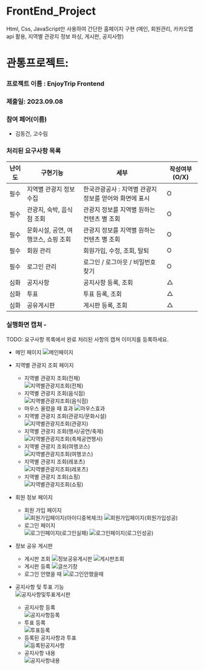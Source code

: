 # FrontEnd_Project
Html, Css, JavaScript만 사용하여 간단한 홈페이지 구현 (메인, 회원관리, 카카오맵api 활용, 지역별 관광지 정보 파싱, 게시판, 공지사항)

# 관통프로젝트:

### 프로젝트 이름 : EnjoyTrip Frontend

### 제출일: 2023.09.08

### 참여 페어(이름)

- 김동건, 고수림

### 처리된 요구사항 목록

| 난이도 | 구현기능                            | 세부                                                   | 작성여부(O/X) |
| ------ | ----------------------------------- | ------------------------------------------------------ | ------------- |
| 필수   | 지역별 관광지 정보 수집             | 한국관광공사 : 지역별 관광지 정보를 얻어와 화면에 표시 | O             |
| 필수   | 관광지, 숙박, 음식점 조회           | 관광지 정보를 지역별 원하는 컨텐츠 별 조회             | O             |
| 필수   | 문화시설, 공연, 여행코스, 쇼핑 조회 | 관광지 정보를 지역별 원하는 컨텐츠 별 조회             | O             |
| 필수   | 회원 관리                           | 회원가입, 수정, 조회, 탈퇴                             | O             |
| 필수   | 로그인 관리                         | 로그인 / 로그아웃 / 비밀번호 찾기                      | O             |
| 심화   | 공지사항                            | 공지사항 등록, 조회                                    | △             |
| 심화   | 투표                                | 투표 등록, 조회                                        | △             |
| 심화   | 공유게시판                          | 게시판 등록, 조회                                      | △             |

### 실행화면 캡쳐 -

TODO: 요구사항 목록에서 완료 처리된 사항의 캡쳐 이미지를 등록하세요.

- 메인 페이지
  ![메인페이지](pjt-front/제출/메인페이지.PNG)
- 지역별 관광지 조회 페이지

  - 지역별 관광지 조회(전체)  
    ![지역별관광지조회(전체)](<pjt-front/제출/지역별관광지조회(전체).PNG>)
  - 지역별 관광지 조회(음식점)  
    ![지역별관광지조회(음식점)](<pjt-front/제출/지역별관광지조회(음식점).PNG>)
  - 마우스 올렸을 때 효과
    ![마우스효과](pjt-front/제출/마우스.png)
  - 지역별 관광지 조회(관광지/문화시설)  
    ![지역별관광지조회(관광지)](<pjt-front/제출/지역별관광지조회(관광지).PNG>)
  - 지역별 관광지 조회(행사/공연/축제)  
    ![지역별관광지조회(축제공연행사)](<pjt-front/제출/지역별관광지조회(축제공연행사).PNG>)
  - 지역별 관광지 조회(여행코스)  
    ![지역별관광지조회(여행코스)](<pjt-front/제출/지역별관광지조회(여행코스).PNG>)
  - 지역별 관광지 조회(레포츠)  
    ![지역별관광지조회(레포츠)](<pjt-front/제출/지역별관광지조회(레포츠).PNG>)
  - 지역별 관광지 조회(쇼핑)  
    ![지역별관광지조회(쇼핑)](<pjt-front/제출/지역별관광지조회(쇼핑).PNG>)

- 회원 정보 페이지

  - 회원 가입 페이지  
    ![회원가입페이지(아이디중복체크)](<pjt-front/제출/회원가입페이지(아이디중복체크).PNG>)
    ![회원가입페이지(회원가입성공)](<pjt-front/제출/회원가입페이지(회원가입성공).PNG>)
  - 로그인 페이지  
    ![로그인페이지(로그인실패)](<pjt-front/제출/로그인페이지(로그인실패).PNG>)
    ![로그인페이지(로그인성공)](<pjt-front/제출/로그인페이지(로그인성공).PNG>)

- 정보 공유 게시판
  - 게시판 조회
    ![정보공유게시판](pjt-front/제출/정보공유게시판.PNG)
    ![게시판조회](pjt-front/제출/게시판조회.PNG)
  - 게시판 등록
    ![글쓰기창](pjt-front/제출/글쓰기창.PNG)
  - 로그인 안했을 때
    ![로그인안했을때](pjt-front/제출/로그인안했을때.PNG)
- 공지사항 및 투표 기능  
  ![공지사항및투표게시판](pjt-front/제출/공지사항및투표게시판.PNG)
  - 공지사항 등록  
    ![공지사항등록](pjt-front/제출/공지사항등록.png)
  - 투표 등록  
    ![투표등록](pjt-front/제출/투표등록.png)
  - 등록된 공지사항과 투표  
    ![등록된공지사항](pjt-front/제출/등록된공지사항.png)
  - 공지사항 내용  
    ![공지사항내용](pjt-front/제출/공지사항내용.png)
